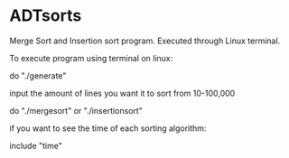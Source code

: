 # ADTsorts
Merge Sort and Insertion sort program. Executed through Linux terminal. 

To execute program using terminal on linux:

do "./generate"

input the amount of lines you want it to sort from 10-100,000

do "./mergesort" or "./insertionsort"

if you want to see the time of each sorting algorithm:

  include "time"
